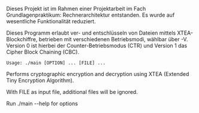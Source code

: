 Dieses Projekt ist im Rahmen einer Projektarbeit im Fach Grundlagenpraktikum: Rechnerarchitektur entstanden. Es wurde auf wesentliche Funktionalität reduziert.  

Dieses Programm erlaubt ver- und entschlüsseln von Dateien mittels XTEA-Blockchiffre, betrieben mit verschiedenen Betriebsmodi, wählbar über -V.  
Version 0 ist hierbei der Counter-Betriebsmodus (CTR) und Version 1 das Cipher Block Chaining (CBC).  
```
Usage: ./main [OPTION] ... [FILE] ...    
```
Performs cryptographic encryption and decryption using XTEA (Extended Tiny Encryption Algorithm).  

With FILE as input file, additional files will be ignored.  

Run ./main --help for options  

